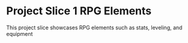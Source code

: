 # Project Slice 1 RPG Elements
 This project slice showcases RPG elements such as stats, leveling, and equipment
